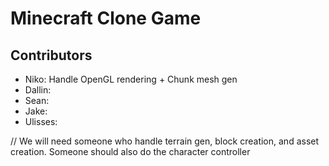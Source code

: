 # Minecraft Clone Game
## Contributors
- Niko: Handle OpenGL rendering + Chunk mesh gen
- Dallin:
- Sean:
- Jake:
- Ulisses: 

// We will need someone who handle terrain gen, block creation, and asset creation. Someone should also do the character controller